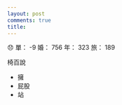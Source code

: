 ```yaml
---
layout: post
comments: true
title: 
---
```


:disappointed: 單： -9 婚： 756 年： 323 旅： 189

椅百說
- 擁
- 屁股
- 站

